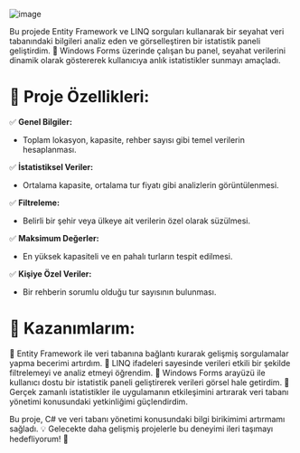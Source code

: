 ![image](https://github.com/user-attachments/assets/0e309938-078b-4247-9108-c83427991bd4)


Bu projede Entity Framework ve LINQ sorguları kullanarak bir seyahat veri tabanındaki bilgileri analiz eden ve görselleştiren bir istatistik paneli geliştirdim. 🚀 Windows Forms üzerinde çalışan bu panel, seyahat verilerini dinamik olarak göstererek kullanıcıya anlık istatistikler sunmayı amaçladı.

# 📌 Proje Özellikleri:
✅ **Genel Bilgiler:**  
- Toplam lokasyon, kapasite, rehber sayısı gibi temel verilerin hesaplanması.  

✅ **İstatistiksel Veriler:**  
- Ortalama kapasite, ortalama tur fiyatı gibi analizlerin görüntülenmesi.  

✅ **Filtreleme:**  
- Belirli bir şehir veya ülkeye ait verilerin özel olarak süzülmesi.  

✅ **Maksimum Değerler:**  
- En yüksek kapasiteli ve en pahalı turların tespit edilmesi.  

✅ **Kişiye Özel Veriler:**  
- Bir rehberin sorumlu olduğu tur sayısının bulunması.  

# 🎯 Kazanımlarım:
📌  Entity Framework ile veri tabanına bağlantı kurarak gelişmiş sorgulamalar yapma becerimi artırdım.
📌  LINQ ifadeleri sayesinde verileri etkili bir şekilde filtrelemeyi ve analiz etmeyi öğrendim.
📌  Windows Forms arayüzü ile kullanıcı dostu bir istatistik paneli geliştirerek verileri görsel hale getirdim.
📌  Gerçek zamanlı istatistikler ile uygulamanın etkileşimini artırarak veri tabanı yönetimi konusundaki yetkinliğimi güçlendirdim.

Bu proje, C# ve veri tabanı yönetimi konusundaki bilgi birikimimi artırmamı sağladı. 💡 Gelecekte daha gelişmiş projelerle bu deneyimi ileri taşımayı hedefliyorum! 🚀
